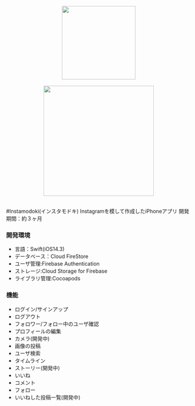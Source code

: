 <div align="center">
  <img src="https://user-images.githubusercontent.com/58155849/112405156-12ad0e80-8d55-11eb-9d47-39fd233eac0e.png" width="200" height="auto"><br><br>
  <img src="https://user-images.githubusercontent.com/58155849/112406191-0b870000-8d57-11eb-968d-f8dafd3e7dc3.png" width="300" height="auto"> 
</div><br>

#Instamodoki(インスタモドキ)
Instagramを模して作成したiPhoneアプリ
開発期間：約３ヶ月

### 開発環境
- 言語：Swift(iOS14.3)
- データベース：Cloud FireStore
- ユーザ管理:Firebase Authentication
- ストレージ:Cloud Storage for Firebase
- ライブラリ管理:Cocoapods

### 機能
- ログイン/サインアップ
- ログアウト
- フォロワー/フォロー中のユーザ確認
- プロフィールの編集
- カメラ(開発中)
- 画像の投稿
- ユーザ検索
- タイムライン
- ストーリー(開発中)
- いいね
- コメント
- フォロー
- いいねした投稿一覧(開発中)


